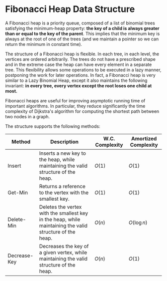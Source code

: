 # Fibonacci Heap Data Structure

A Fibonacci heap is a priority queue, composed of a list of binomial trees satisfying the minimum-heap property: **the key of a child is always greater than or equal to the key of the parent**. This implies that the minimum key is always at the root of one of the trees (and we maintain a pointer so we can return the minimum in constant time).

 The structure of a Fibonacci heap is flexible. In each tree, in each level, the vertices are ordered arbitrarily. The trees do not have a prescribed shape and in the extreme case the heap can have every element in a separate tree. This flexibility allows some operations to be executed in a lazy manner, postponing the work for later operations. In fact, a Fibonacci heap is very similar to a Lazy Binomial Heap, except it also maintains the following invariant: **in every tree, every vertex except the root loses one child at most.** 

Fibonacci heaps are useful for improving asymptotic running time of important algorithms. In particular, they reduce significantly the time complexity of Dijkstra's algorithm for computing the shortest path between two nodes in a graph.

The structure supports the following methods:

| Method       | Description                                                  | W.C. Complexity | Amortized Complexity |
| ------------ | ------------------------------------------------------------ | --------------- | -------------------- |
| Insert       | Inserts a new key to the heap, while maintaining the valid structure of the heap. | $O(1)$          | $O(1)$               |
| Get-Min      | Returns a reference to the vertex with the smallest key.     | $O(1)$          | $O(1)$               |
| Delete-Min   | Deletes the vertex with the smallest key in the heap, while maintaining the valid structure of the heap. | $O(n)$          | $O(\log n)$          |
| Decrease-Key | Decreases the key of a given vertex, while maintaining the valid structure of the heap. | $O(n)$          | $O(1)$               |

